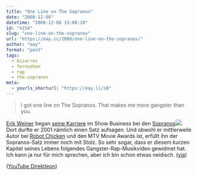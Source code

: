```yaml
---
title: "One Line on The Sopranos"
date: "2008-12-08"
datetime: "2008-12-08 15:00:10"
id: "4154"
slug: "one-line-on-the-sopranos"
url: "https://eay.cc/2008/one-line-on-the-sopranos/"
author: "eay"
format: "post"
tags:
  - bizarres
  - fernsehen
  - rap
  - the-sopranos
meta:
  - yourls_shorturl: "https://eay.li/s8"
---
```


> I got one line on The Sopranos. That makes me more gangster than you.

[Erik Weiner](http://www.erikweiner.com/) began [seine Karriere](http://www.imdb.com/name/nm0918219/) im Show Business bei den [Sopranos](http://www.amazon.de/gp/redirect.html?ie=utf8mb4&location=http%3A%2F%2Fwww.amazon.de%2Fs%3Fie%3Dutf8mb4%26tag%3Dfirefox-de-21%26index%3Dblended%26link%255Fcode%3Dqs%26field-keywords%3DThe%2520Sopranos%26sourceid%3DMozilla-search&site-redirect=de&tag=eayznet-21&linkCode=ur2&camp=1638&creative=19454)![](https://www.assoc-amazon.de/e/ir?t=eayznet-21&l=ur2&o=3). Dort durfte er 2001 nämlich einen Satz aufsagen. Und obwohl er mittlerweile Autor bei [Robot Chicken](//eay.cc/tag/robot-chicken/) und den MTV Movie Awards ist, erfüllt ihn der Sopranos-Satz immer noch mit Stolz. So sehr sogar, dass er diesem kurzen Kapitel seines Lebens folgendes Gangster-Rap-Musikvideo gewidmet hat. Ich kann ja nur für mich sprechen, aber ich bin schon etwas neidisch. ([via](http://www.peter-noster.de/wordpress/2008-12-07/ein-satz-und-stolz-drauf-word)) 

 ([YouTube Direktleon](http://www.youtube.com/watch?v=CCx8xjHMt_M))
